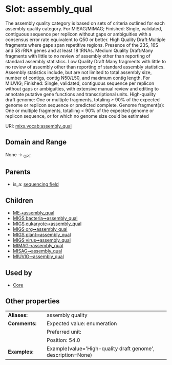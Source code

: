 
# Slot: assembly_qual


The assembly quality category is based on sets of criteria outlined for each assembly quality category. For MISAG/MIMAG; Finished: Single, validated, contiguous sequence per replicon without gaps or ambiguities with a consensus error rate equivalent to Q50 or better. High Quality Draft:Multiple fragments where gaps span repetitive regions. Presence of the 23S, 16S and 5S rRNA genes and at least 18 tRNAs. Medium Quality Draft:Many fragments with little to no review of assembly other than reporting of standard assembly statistics. Low Quality Draft:Many fragments with little to no review of assembly other than reporting of standard assembly statistics. Assembly statistics include, but are not limited to total assembly size, number of contigs, contig N50/L50, and maximum contig length. For MIUVIG; Finished: Single, validated, contiguous sequence per replicon without gaps or ambiguities, with extensive manual review and editing to annotate putative gene functions and transcriptional units. High-quality draft genome: One or multiple fragments, totaling ≥ 90% of the expected genome or replicon sequence or predicted complete. Genome fragment(s): One or multiple fragments, totalling < 90% of the expected genome or replicon sequence, or for which no genome size could be estimated

URI: [mixs.vocab:assembly_qual](https://w3id.org/mixs/vocab/assembly_qual)


## Domain and Range

None ->  <sub>OPT</sub> 

## Parents

 *  is_a: [sequencing field](sequencing_field.md)

## Children

 *  [ME➞assembly_qual](ME_assembly_qual.md)
 *  [MIGS bacteria➞assembly_qual](MIGS_bacteria_assembly_qual.md)
 *  [MIGS eukaryote➞assembly_qual](MIGS_eukaryote_assembly_qual.md)
 *  [MIGS org➞assembly_qual](MIGS_org_assembly_qual.md)
 *  [MIGS plant➞assembly_qual](MIGS_plant_assembly_qual.md)
 *  [MIGS virus➞assembly_qual](MIGS_virus_assembly_qual.md)
 *  [MIMAG➞assembly_qual](MIMAG_assembly_qual.md)
 *  [MISAG➞assembly_qual](MISAG_assembly_qual.md)
 *  [MIUVIG➞assembly_qual](MIUVIG_assembly_qual.md)

## Used by

 * [Core](Core.md)

## Other properties

|  |  |  |
| --- | --- | --- |
| **Aliases:** | | assembly quality |
| **Comments:** | | Expected value: enumeration |
|  | | Preferred unit:  |
|  | | Position: 54.0 |
| **Examples:** | | Example(value='High-quality draft genome', description=None) |

